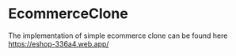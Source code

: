 # EcommerceClone

The implementation of simple ecommerce clone can be found here
https://eshop-336a4.web.app/
